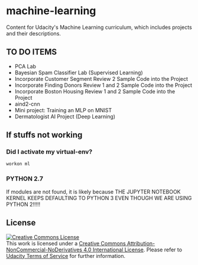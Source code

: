 # machine-learning

Content for Udacity's Machine Learning curriculum, which includes projects and their descriptions.

## TO DO ITEMS

-   PCA Lab
-   Bayesian Spam Classifier Lab (Supervised Learning)
-   Incorporate Customer Segment Review 2 Sample Code into the Project
-   Incorporate Finding Donors Review 1 and 2 Sample Code into the Project
-   Incorporate Boston Housing Review 1 and 2 Sample Code into the Project
-   aind2-cnn
-   Mini project: Training an MLP on MNIST
-   Dermatologist AI Project (Deep Learning)

## If stuffs not working

### Did I activate my virtual-env?

`workon ml`

### PYTHON 2.7

If modules are not found, it is likely because THE JUPYTER NOTEBOOK KERNEL KEEPS DEFAULTING TO PYTHON 3 EVEN THOUGH WE ARE USING PYTHON 2!!!!!

## License

<a rel="license" href="http://creativecommons.org/licenses/by-nc-nd/4.0/"><img alt="Creative Commons License" style="border-width:0" src="https://i.creativecommons.org/l/by-nc-nd/4.0/88x31.png" /></a><br />This work is licensed under a <a rel="license" href="http://creativecommons.org/licenses/by-nc-nd/4.0/">Creative Commons Attribution-NonCommercial-NoDerivatives 4.0 International License</a>. Please refer to [Udacity Terms of Service](https://www.udacity.com/legal) for further information.
